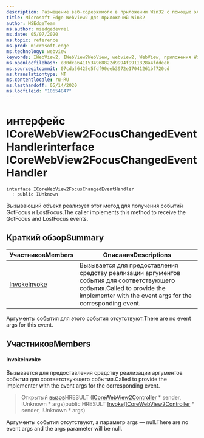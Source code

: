 ```yaml
---
description: Размещение веб-содержимого в приложении Win32 с помощью элемента управления Microsoft Edge WebView2
title: Microsoft Edge WebView2 для приложений Win32
author: MSEdgeTeam
ms.author: msedgedevrel
ms.date: 05/07/2020
ms.topic: reference
ms.prod: microsoft-edge
ms.technology: webview
keywords: IWebView2, IWebView2WebView, webview2, WebView, приложения Win32, Win32, EDGE, ICoreWebView2, ICoreWebView2Controller, элемент управления "веб-браузер", HTML Edge
ms.openlocfilehash: e80dca6411534968822d9994f9911828a4fddeeb
ms.sourcegitcommit: 07cda56425e5fdf90eeb3972e17041261bf720cd
ms.translationtype: MT
ms.contentlocale: ru-RU
ms.lasthandoff: 05/14/2020
ms.locfileid: "10654847"
---
```

# <span data-ttu-id="38837-104">интерфейс ICoreWebView2FocusChangedEventHandler</span><span class="sxs-lookup"><span data-stu-id="38837-104">interface ICoreWebView2FocusChangedEventHandler</span></span> 

```
interface ICoreWebView2FocusChangedEventHandler
  : public IUnknown
```

<span data-ttu-id="38837-105">Вызывающий объект реализует этот метод для получения событий GotFocus и LostFocus.</span><span class="sxs-lookup"><span data-stu-id="38837-105">The caller implements this method to receive the GotFocus and LostFocus events.</span></span>

## <span data-ttu-id="38837-106">Краткий обзор</span><span class="sxs-lookup"><span data-stu-id="38837-106">Summary</span></span>

 <span data-ttu-id="38837-107">Участников</span><span class="sxs-lookup"><span data-stu-id="38837-107">Members</span></span>                        | <span data-ttu-id="38837-108">Описания</span><span class="sxs-lookup"><span data-stu-id="38837-108">Descriptions</span></span>
--------------------------------|---------------------------------------------
[<span data-ttu-id="38837-109">Invoke</span><span class="sxs-lookup"><span data-stu-id="38837-109">Invoke</span></span>](#invoke) | <span data-ttu-id="38837-110">Вызывается для предоставления средству реализации аргументов события для соответствующего события.</span><span class="sxs-lookup"><span data-stu-id="38837-110">Called to provide the implementer with the event args for the corresponding event.</span></span>

<span data-ttu-id="38837-111">Аргументы события для этого события отсутствуют.</span><span class="sxs-lookup"><span data-stu-id="38837-111">There are no event args for this event.</span></span>

## <span data-ttu-id="38837-112">Участников</span><span class="sxs-lookup"><span data-stu-id="38837-112">Members</span></span>

#### <span data-ttu-id="38837-113">Invoke</span><span class="sxs-lookup"><span data-stu-id="38837-113">Invoke</span></span> 

<span data-ttu-id="38837-114">Вызывается для предоставления средству реализации аргументов события для соответствующего события.</span><span class="sxs-lookup"><span data-stu-id="38837-114">Called to provide the implementer with the event args for the corresponding event.</span></span>

> <span data-ttu-id="38837-115">Открытый [вызов](#invoke)HRESULT ([ICoreWebView2Controller](icorewebview2controller.md) \* sender, IUnknown \* args)</span><span class="sxs-lookup"><span data-stu-id="38837-115">public HRESULT [Invoke](#invoke)([ICoreWebView2Controller](icorewebview2controller.md) \* sender, IUnknown \* args)</span></span>

<span data-ttu-id="38837-116">Аргументы события отсутствуют, а параметр args — null.</span><span class="sxs-lookup"><span data-stu-id="38837-116">There are no event args and the args parameter will be null.</span></span>

